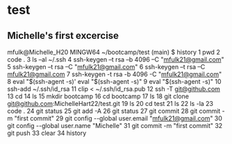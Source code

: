 # test

## Michelle's first excercise

mfulk@Michelle_H20 MINGW64 ~/bootcamp/test (main)
$ history
    1  pwd
    2  code .
    3  ls –al ~/.ssh
    4  ssh-keygen –t rsa –b 4096 –C "mfulk21@gmail.com"
    5  ssh-keygen –t rsa –C "mfulk21@gmail.com"
    6  ssh-keygen –t rsa –C mfulk21@gmail.com
    7  ssh-keygen -t rsa -b 4096 -C "mfulk21@gmail.com"
    8  eval "$(ssh-agent -s)'
eval "$(ssh-agent -s)"
    9  eval "$(ssh-agent -s)"
   10  ssh-add ~/.ssh/id_rsa
   11  clip < ~/.ssh/id_rsa.pub
   12  ssh -T git@github.com
   13  cd
   14  ls
   15  mkdir bootcamp
   16  cd bootcamp
   17  ls
   18  git clone git@github.com:MichelleHart22/test.git
   19  ls
   20  cd test
   21  ls
   22  ls -la
   23  code .
   24  git status
   25  git add -A
   26  git status
   27  git commit
   28  git commit -m "first commit"
   29   git config --global user.email "mfulk21@gmail.com"
   30  git config --global user.name "Michelle"
   31  git commit -m "first commit"
   32  git push
   33  clear
   34  history